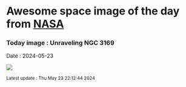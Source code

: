 
# Awesome space image of the day from [NASA](https://api.nasa.gov/)

### Today image : Unraveling NGC 3169
Date : 2024-05-23

![](https://apod.nasa.gov/apod/image/2405/N3169N3166Final1024.jpg)

<small>Latest update : Thu May 23 22:12:44 2024</small>
        